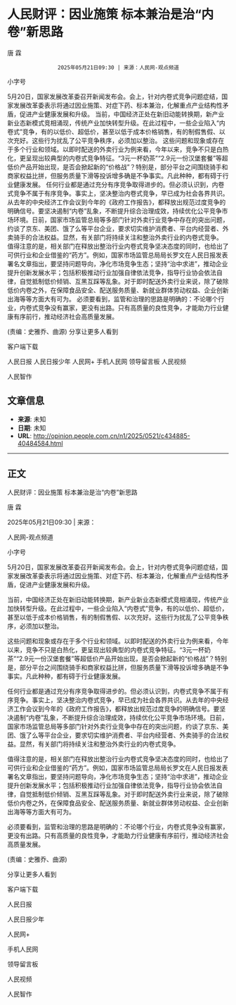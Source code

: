 # 人民财评：因业施策 标本兼治是治“内卷”新思路

唐 霖


					2025年05月21日09:30 | 来源：人民网-观点频道


小字号





5月20日，国家发展改革委召开新闻发布会。会上，针对内卷式竞争问题症结，国家发展改革委表示将通过因业施策、对症下药、标本兼治，化解重点产业结构性矛盾，促进产业健康发展和升级。
当前，中国经济正处在新旧动能转换期，新产业新业态新模式竞相涌现，传统产业加快转型升级。在此过程中，一些企业陷入“内卷式”竞争，有的以低价、超低价，甚至以低于成本价格销售，有的制假售假、以次充好。这些行为扰乱了公平竞争秩序，必须加以整治。
这些问题和现象或存在于多个行业和领域。以即时配送的外卖行业为例来看，今年以来，竞争不只是白热化，更呈现出较典型的内卷式竞争特征。“3元一杯奶茶”“2.9元一份汉堡套餐”等超低价产品开始出现，是否会掀起新的“价格战”？特别是，部分平台之间围绕骑手和商家权益比拼，但服务质量下滑等投诉增多确是不争事实。凡此种种，都有碍于行业健康发展。
任何行业都是通过充分有序竞争取得进步的。但必须认识到，内卷式竞争不属于有序竞争。事实上，坚决整治内卷式竞争，早已成为社会各界共识。从去年的中央经济工作会议到今年的《政府工作报告》，都释放出规范过度竞争的明确信号。要坚决遏制“内卷”乱象，不断提升综合治理成效，持续优化公平竞争市场环境。日前，国家市场监管总局等多部门针对外卖行业竞争中存在的突出问题，约谈了京东、美团、饿了么等平台企业，要求切实维护消费者、平台内经营者、外卖骑手的合法权益。显然，有关部门将持续关注和整治外卖行业的内卷式竞争。
值得注意的是，相关部门在释放出整治行业内卷式竞争坚决态度的同时，也给出了可供行业和企业借鉴的“药方”。例如，国家市场监管总局局长罗文在人民日报发表署名文章指出，要坚持问题导向，净化市场竞争生态；坚持“治中求进”，推动企业提升创新发展水平；包括积极推动行业加强自律依法竞争，指导行业协会依法自律，自觉抵制低价倾销、互黑互踩等乱象。对于即时配送外卖行业来说，除了破除低价内卷之外，在保障食品安全、配送服务质量、新就业群体劳动权益、企业创新出海等等方面大有可为。
必须要看到，监管和治理的思路是明确的：不论哪个行业，内卷式竞争没有赢家，更没有出路。只有高质量的良性竞争，才能助力行业健康有序前行，推动经济社会高质量发展。

(责编：史雅乔、曲源)
分享让更多人看到  


客户端下载

人民日报
人民日报少年
人民网+
手机人民网
领导留言板
人民视频

人民智作

## 文章信息

- **来源**: 未知
- **日期**: 未知
- **URL**: http://opinion.people.com.cn/n1/2025/0521/c434885-40484584.html

---

## 正文

人民财评：因业施策 标本兼治是治“内卷”新思路

唐 霖

2025年05月21日09:30 | 来源：

人民网-观点频道

小字号

5月20日，国家发展改革委召开新闻发布会。会上，针对内卷式竞争问题症结，国家发展改革委表示将通过因业施策、对症下药、标本兼治，化解重点产业结构性矛盾，促进产业健康发展和升级。

当前，中国经济正处在新旧动能转换期，新产业新业态新模式竞相涌现，传统产业加快转型升级。在此过程中，一些企业陷入“内卷式”竞争，有的以低价、超低价，甚至以低于成本价格销售，有的制假售假、以次充好。这些行为扰乱了公平竞争秩序，必须加以整治。

这些问题和现象或存在于多个行业和领域。以即时配送的外卖行业为例来看，今年以来，竞争不只是白热化，更呈现出较典型的内卷式竞争特征。“3元一杯奶茶”“2.9元一份汉堡套餐”等超低价产品开始出现，是否会掀起新的“价格战”？特别是，部分平台之间围绕骑手和商家权益比拼，但服务质量下滑等投诉增多确是不争事实。凡此种种，都有碍于行业健康发展。

任何行业都是通过充分有序竞争取得进步的。但必须认识到，内卷式竞争不属于有序竞争。事实上，坚决整治内卷式竞争，早已成为社会各界共识。从去年的中央经济工作会议到今年的《政府工作报告》，都释放出规范过度竞争的明确信号。要坚决遏制“内卷”乱象，不断提升综合治理成效，持续优化公平竞争市场环境。日前，国家市场监管总局等多部门针对外卖行业竞争中存在的突出问题，约谈了京东、美团、饿了么等平台企业，要求切实维护消费者、平台内经营者、外卖骑手的合法权益。显然，有关部门将持续关注和整治外卖行业的内卷式竞争。

值得注意的是，相关部门在释放出整治行业内卷式竞争坚决态度的同时，也给出了可供行业和企业借鉴的“药方”。例如，国家市场监管总局局长罗文在人民日报发表署名文章指出，要坚持问题导向，净化市场竞争生态；坚持“治中求进”，推动企业提升创新发展水平；包括积极推动行业加强自律依法竞争，指导行业协会依法自律，自觉抵制低价倾销、互黑互踩等乱象。对于即时配送外卖行业来说，除了破除低价内卷之外，在保障食品安全、配送服务质量、新就业群体劳动权益、企业创新出海等等方面大有可为。

必须要看到，监管和治理的思路是明确的：不论哪个行业，内卷式竞争没有赢家，更没有出路。只有高质量的良性竞争，才能助力行业健康有序前行，推动经济社会高质量发展。

(责编：史雅乔、曲源)

分享让更多人看到

客户端下载

人民日报

人民日报少年

人民网+

手机人民网

领导留言板

人民视频

人民智作

